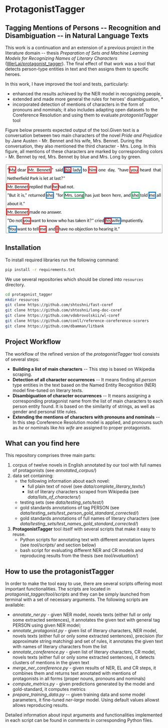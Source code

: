 # ProtagonistTagger 

## Tagging Mentions of Persons -- Recognition and Disambiguation -- in Natural Language Texts

This work is a continuation and an extension of a previous project in the literature domain -- thesis *Preparation of Sets and Machine Learning Models for Recognizing Names of Literary Characters* ([WerLaj/protagonist_tagger](https://github.com/WerLaj/protagonist_tagger)). The final effect of that work was a tool that detects person-type entities in text and then assigns them to specific heroes. 

In this work, I have improved the tool and tests, particularly:
* enhanced the results achieved by the NER model in recognizing people, 
* extended and made more general the rules for heroes' disambiguation, *
* incorporated detection of mentions of characters in the form of pronouns and nominals; it also includes adapting open datasets to the Coreference Resolution and using them to evaluate *protagonistTagger* tool

Figure below presents expected output of the tool.Given text is a conversation between two main characters of the novel *Pride and Prejudice* by Jane Austen - Mr. Bennet and his wife, Mrs. Bennet. During the conversation, they also mentioned the third character - Mrs. Long. In this figure, all mentions of these characters are marked by corresponding colors - Mr. Bennet by red, Mrs. Bennet by blue and Mrs. Long by green. 

<img src="example_output.png" alt="drawing" style="width:600px;"/>


## Installation

To install required libraries run the following command:

```bash
pip install -r requirements.txt
```

We use several repositories which should be cloned into `resources` directory.
```bash
cd protagonist_tagger
mkdir resources
git clone https://github.com/shtoshni/fast-coref
git clone https://github.com/shtoshni/long-doc-coref
git clone https://github.com/vdobrovolskii/wl-coref
git clone https://github.com/conll/reference-coreference-scorers
git clone https://github.com/dbamman/litbank
```

## Project Workflow

The workflow of the refined version of the *protagonistTagger* tool consists of several steps:
* **Building a list of main characters** -- This step is based on Wikipedia scraping.
* **Detection of all character occurrences** -- It means finding all *person* type entities in the text based on the Named Entity Recognition (NER) model fine-tuned on literary texts.
* **Disambiguation of character occurrences** -- It means assigning a corresponding protagonist name from the list of main characters to each person entity found. It is based on the similarity of strings, as well as gender and personal title rules.
* **Extending the mentions of characters with pronouns and nominals** -- In this step Coreference Resolution model is applied, and pronouns such as *he* or nominals like *his wife* are assigned to proper protagonists.


## What can you find here
This repository comprises three main parts:
1. corpus of twelve novels in English annotated by our tool with full names of protagonists (see *annotated_corpus/*)
2. data set containing: 
    + the following  information about each novel:
        + full plain text of novel (see *data/complete_literary_texts/*)
        + list of literary characters scraped from Wikipedia (see *data/lists_of_characters/*)
    + testing sets (see *data/testing_sets/test/*)
    + gold standards annotations of tag PERSON (see *data/testing_sets/test_person_gold_standard_corrected/*)
    + gold standards annotations of full names of literary characters (see *data/testing_sets/test_names_gold_standard_corrected/*)
3. **ProtagonistTagger** tool itself with several scripts that make it easy to reuse.
    + Python scripts for annotating text with different annotation layers (see *tool/scripts/* and section below)
    + bash script for evaluating different NER and CR models and reproducing results from the thesis (see *tool/evaluation/*)

## How to use the protagonistTagger

In order to make the tool easy to use, there are several scripts offering most important functionalities. The scripts are located in *protagonist_tagger/tool/scripts* and they can be simply launched from terminal with a set of necessary arguments. The following scripts are available:
+ *annotate_ner.py* - given NER model, novels texts (either full or only some extracted sentences), it annotates the given text with general tag PERSON using given NER model;
+ *annotate_protagonist.py* - given list of literary characters, NER model, novels texts (either full or only some extracted sentences), precision (for approximate string matching) and set of rules, it annotates the given text with names of literary characters from the list
+ *annotate_coreference.py* - given list of literary characters, CR model, novels texts (either full or only some extracted sentences), it detects clusters of mentions in the given text
+ *merge_ner_coreference.py* - given results of NER, EL and CR steps, it combines them and returns text annotated with mentions of protagonists in all forms (proper nouns, pronouns and nominals)
+ *compute_metrics.py* - given predictions generated by the model and gold-standard, it computes metrics 
+ *prepare_training_data.py* -- given training data and some model parameters, it fine-tuned *ner-large* model. Using default values allowst allows reproducing results.

Detailed information about input arguments and functionalities implemented in each script can be found in comments in corresponding Python files. 
